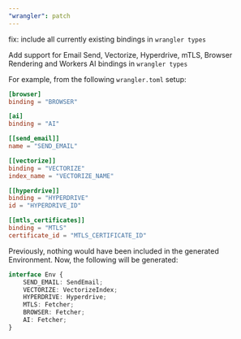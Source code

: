 ```yaml
---
"wrangler": patch
---
```


fix: include all currently existing bindings in `wrangler types`

Add support for Email Send, Vectorize, Hyperdrive, mTLS, Browser Rendering and Workers AI bindings in `wrangler types`

For example, from the following `wrangler.toml` setup:

```toml
[browser]
binding = "BROWSER"

[ai]
binding = "AI"

[[send_email]]
name = "SEND_EMAIL"

[[vectorize]]
binding = "VECTORIZE"
index_name = "VECTORIZE_NAME"

[[hyperdrive]]
binding = "HYPERDRIVE"
id = "HYPERDRIVE_ID"

[[mtls_certificates]]
binding = "MTLS"
certificate_id = "MTLS_CERTIFICATE_ID"
```

Previously, nothing would have been included in the generated Environment.
Now, the following will be generated:

```ts
interface Env {
	SEND_EMAIL: SendEmail;
	VECTORIZE: VectorizeIndex;
	HYPERDRIVE: Hyperdrive;
	MTLS: Fetcher;
	BROWSER: Fetcher;
	AI: Fetcher;
}
```

